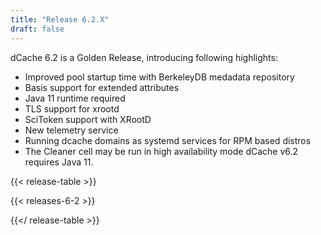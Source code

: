 ```yaml
---
title: "Release 6.2.X"
draft: false
---
```

dCache 6.2 is a Golden Release, introducing following highlights:
- Improved pool startup time with BerkeleyDB medadata repository
- Basis support for extended attributes
- Java 11 runtime required
- TLS support for xrootd
- SciToken support with XRootD
- New telemetry service
- Running dcache domains as systemd services for RPM based distros
- The Cleaner cell may be run in high availability mode
dCache v6.2 requires Java 11.

{{< release-table >}}

{{< releases-6-2 >}}

{{</ release-table >}}
